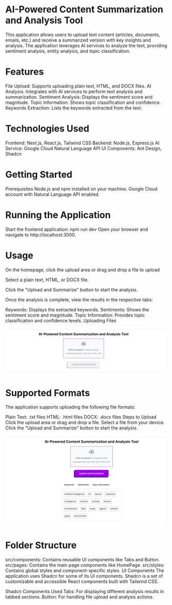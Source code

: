 


# AI-Powered Content Summarization and Analysis Tool
This application allows users to upload text content (articles, documents, emails, etc.) and receive a summarized version with key insights and analysis. The application leverages AI services to analyze the text, providing sentiment analysis, entity analysis, and topic classification.

# Features
File Upload: Supports uploading plain text, HTML, and DOCX files.
AI Analysis: Integrates with AI services to perform text analysis and summarization.
Sentiment Analysis: Displays the sentiment score and magnitude.
Topic Information: Shows topic classification and confidence.
Keywords Extraction: Lists the keywords extracted from the text.

# Technologies Used
Frontend: Next.js, React.js, Tailwind CSS
Backend: Node.js, Express.js
AI Service: Google Cloud Natural Language API
UI Components: Ant Design, Shadcn

# Getting Started
Prerequisites
Node.js and npm installed on your machine.
Google Cloud account with Natural Language API enabled.



# Running the Application

Start the frontend application:
npm run dev
Open your browser and navigate to http://localhost:3000.

# Usage
On the homepage, click the upload area or drag and drop a file to upload

Select a plain text, HTML, or DOCX file.

Click the "Upload and Summarize" button to start the analysis.

Once the analysis is complete, view the results in the respective tabs:

Keywords: Displays the extracted keywords.
Sentiments: Shows the sentiment score and magnitude.
Topic Information: Provides topic classification and confidence levels.
Uploading Files

![Image](./readmeImages/topss.png)

# Supported Formats
The application supports uploading the following file formats:

Plain Text: .txt files
HTML: .html files
DOCX: .docx files
Steps to Upload
Click the upload area or drag and drop a file.
Select a file from your device.
Click the "Upload and Summarize" button to start the analysis.


![Image](./readmeImages/fullss.png)

# Folder Structure
src/components: Contains reusable UI components like Tabs and Button.
src/pages: Contains the main page components like HomePage.
src/styles: Contains global styles and component-specific styles.
UI Components
The application uses Shadcn for some of its UI components. Shadcn is a set of customizable and accessible React components built with Tailwind CSS.

Shadcn Components Used
Tabs: For displaying different analysis results in tabbed sections.
Button: For handling file upload and analysis actions.

